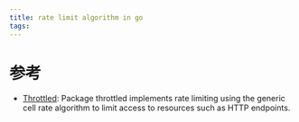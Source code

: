 ```yaml
---
title: rate limit algorithm in go
tags:
---
```


# 参考

- [Throttled](https://github.com/throttled/throttled): Package throttled implements rate limiting using the generic cell rate algorithm to limit access to resources such as HTTP endpoints.
